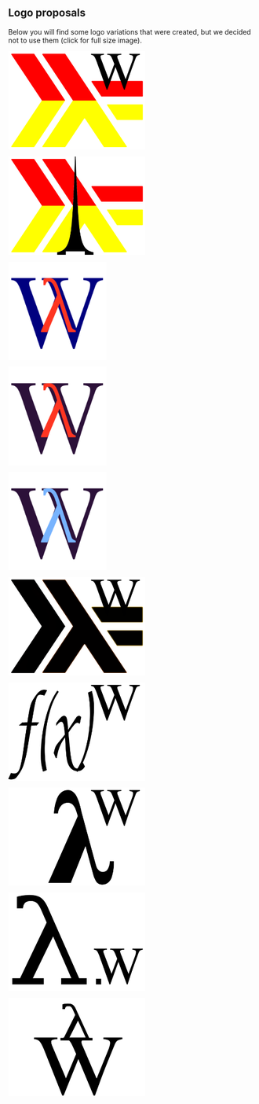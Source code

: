 ## Logo proposals

Below you will find some logo variations that were created, but we decided not to use them (click for full size image).

<pre>
	<a href="https://raw.githubusercontent.com/fp-wroc/resources/master/proposals/fp-wroclaw-logo-1.png"><img src="proposals/fp-wroclaw-logo-1.png" align="left" height="200"></a>
</pre>

<pre>
	<a href="https://raw.githubusercontent.com/fp-wroc/resources/master/proposals/fp-wroclaw-logo-2.png"><img src="proposals/fp-wroclaw-logo-2.png" align="left" height="200"></a>
</pre>

<pre>
	<a href="https://raw.githubusercontent.com/fp-wroc/resources/master/proposals/fp-wroclaw-logo-W-lambda.png"><img src="proposals/fp-wroclaw-logo-W-lambda.png" align="left" height="200"></a>
</pre>

<pre>
	<a href="https://raw.githubusercontent.com/fp-wroc/resources/master/proposals/fp-wroclaw-logo-W-lambda-2.png"><img src="proposals/fp-wroclaw-logo-W-lambda-2.png" align="left" height="200"></a>
</pre>

<pre>
	<a href="https://raw.githubusercontent.com/fp-wroc/resources/master/proposals/fp-wroclaw-logo-W-lambda-3.png"><img src="proposals/fp-wroclaw-logo-W-lambda-3.png" align="left" height="200"></a>
</pre>

<pre>
	<a href="https://raw.githubusercontent.com/fp-wroc/resources/master/proposals/fp-wroclaw-logo-bw.png"><img src="proposals/fp-wroclaw-logo-bw.png" align="left" height="200"></a>
</pre>

<pre>
	<a href="https://raw.githubusercontent.com/fp-wroc/resources/master/proposals/fp-wroclaw-logo-fx.png"><img src="proposals/fp-wroclaw-logo-fx.png" align="left" height="200"></a>
</pre>

<pre>
	<a href="https://raw.githubusercontent.com/fp-wroc/resources/master/proposals/fp-wroclaw-logo-lambda.png"><img src="proposals/fp-wroclaw-logo-lambda.png" align="left" height="200"></a>
</pre>

<pre>
	<a href="https://raw.githubusercontent.com/fp-wroc/resources/master/proposals/fp-wroclaw-logo-lambda-3.png"><img src="proposals/fp-wroclaw-logo-lambda-3.png" align="left" height="200"></a>
</pre>

<pre>
	<a href="https://raw.githubusercontent.com/fp-wroc/resources/master/proposals/fp-wroclaw-logo-lambda-6.png"><img src="proposals/fp-wroclaw-logo-lambda-6.png" align="left" height="200"></a>
</pre>


